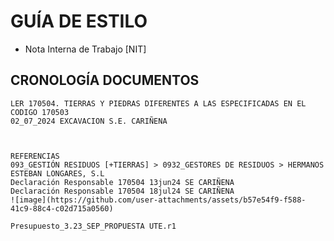 # GUÍA DE ESTILO

- Nota Interna de Trabajo [NIT]



## CRONOLOGÍA DOCUMENTOS
    LER 170504. TIERRAS Y PIEDRAS DIFERENTES A LAS ESPECIFICADAS EN EL CODIGO 170503
    02_07_2024 EXCAVACION S.E. CARIÑENA



    REFERENCIAS
    093_GESTIÓN RESIDUOS [+TIERRAS] > 0932_GESTORES DE RESIDUOS > HERMANOS ESTEBAN LONGARES, S.L
    Declaración Responsable 170504 13jun24 SE CARIÑENA
    Declaración Responsable 170504 18jul24 SE CARIÑENA
    ![image](https://github.com/user-attachments/assets/b57e54f9-f588-41c9-88c4-c02d715a0560)


`Presupuesto_3.23_SEP_PROPUESTA UTE.r1` 
